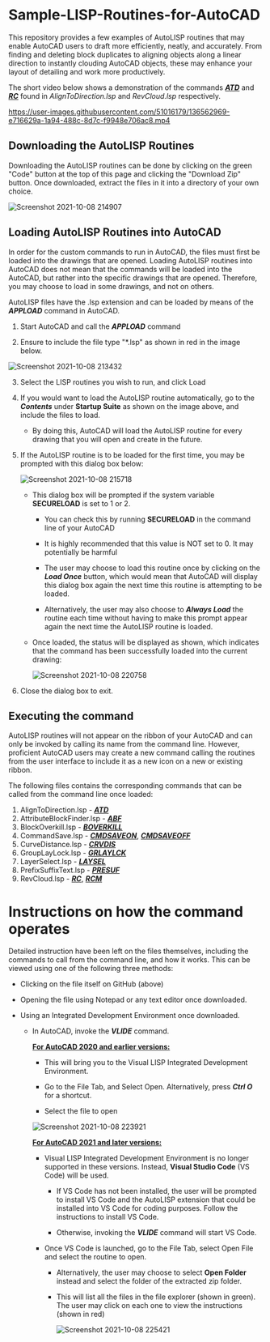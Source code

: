 # Sample-LISP-Routines-for-AutoCAD

This repository provides a few examples of AutoLISP routines that may enable AutoCAD users to draft more efficiently, neatly, and accurately. From finding and deleting block duplicates to aligning objects along a linear direction to instantly clouding AutoCAD objects, these may enhance your layout of detailing and work more productively.

The short video below shows a demonstration of the commands <ins>**_ATD_**</ins> and <ins>**_RC_**</ins> found in _AlignToDirection.lsp_ and _RevCloud.lsp_ respectively.

https://user-images.githubusercontent.com/51016179/136562969-e716629a-1a94-488c-8d7c-f9948e706ac8.mp4

## Downloading the AutoLISP Routines

Downloading the AutoLISP routines can be done by clicking on the green "Code" button at the top of this page and clicking the "Download Zip" button. Once downloaded, extract the files in it into a directory of your own choice.

![Screenshot 2021-10-08 214907](https://user-images.githubusercontent.com/51016179/136544103-fabe9564-5b3d-4101-9cf4-7a885446912f.png)

## Loading AutoLISP Routines into AutoCAD

In order for the custom commands to run in AutoCAD, the files must first be loaded into the drawings that are opened. Loading AutoLISP routines into AutoCAD does not mean that the commands will be loaded into the AutoCAD, but rather into the specific drawings that are opened. Therefore, you may choose to load in some drawings, and not on others.

AutoLISP files have the .lsp extension and can be loaded by means of the **_APPLOAD_** command in AutoCAD. 

1. Start AutoCAD and call the **_APPLOAD_** command

2. Ensure to include the file type "*.lsp" as shown in red in the image below. 

![Screenshot 2021-10-08 213432](https://user-images.githubusercontent.com/51016179/136542190-d5ce773a-f3fd-471c-a552-6986e766de84.png)


3. Select the LISP routines you wish to run, and click Load

4. If you would want to load the AutoLISP routine automatically, go to the **_Contents_** under **Startup Suite** as shown on the image above, and include the files to load.

    - By doing this, AutoCAD will load the AutoLISP routine for every drawing that you will open and create in the future.

5. If the AutoLISP routine is to be loaded for the first time, you may be prompted with this dialog box below:

    ![Screenshot 2021-10-08 215718](https://user-images.githubusercontent.com/51016179/136545120-d83c032e-8980-4708-8f6e-2421e44c3d18.png)

    - This dialog box will be prompted if the system variable **SECURELOAD** is set to 1 or 2.

        - You can check this by running **SECURELOAD** in the command line of your AutoCAD

        - It is highly recommended that this value is NOT set to 0. It may potentially be harmful

        - The user may choose to load this routine once by clicking on the **_Load Once_** button, which would mean that AutoCAD will display this dialog box again the next time this routine is attempting to be loaded.

        - Alternatively, the user may also choose to **_Always Load_** the routine each time without having to make this prompt appear again the next time the AutoLISP routine is loaded.

    - Once loaded, the status will be displayed as shown, which indicates that the command has been successfully loaded into the current drawing:

        ![Screenshot 2021-10-08 220758](https://user-images.githubusercontent.com/51016179/136546317-f8d52c66-3fc3-47e4-a5ee-495e0f87e7b0.png)

6. Close the dialog box to exit.

## Executing the command

AutoLISP routines will not appear on the ribbon of your AutoCAD and can only be invoked by calling its name from the command line. However, proficient AutoCAD users may create a new command calling the routines from the user interface to include it as a new icon on a new or existing ribbon. 

The following files contains the corresponding commands that can be called from the command line once loaded:

1. AlignToDirection.lsp - <ins>**_ATD_**</ins>
1. AttributeBlockFinder.lsp - <ins>**_ABF_**</ins>
1. BlockOverkill.lsp - <ins>**_BOVERKILL_**</ins>
1. CommandSave.lsp - <ins>**_CMDSAVEON_**</ins>, <ins>**_CMDSAVEOFF_**</ins>
1. CurveDistance.lsp - <ins>**_CRVDIS_**</ins>
1. GroupLayLock.lsp - <ins>**_GRLAYLCK_**</ins>
1. LayerSelect.lsp - <ins>**_LAYSEL_**</ins>
1. PrefixSuffixText.lsp - <ins>**_PRESUF_**</ins>
1. RevCloud.lsp - <ins>**_RC_**</ins>, <ins>**_RCM_**</ins>

# Instructions on how the command operates

Detailed instruction have been left on the files themselves, including the commands to call from the command line, and how it works. This can be viewed using one of the following three methods:

- Clicking on the file itself on GitHub (above)
- Opening the file using Notepad or any text editor once downloaded.
- Using an Integrated Development Environment once downloaded.
    
    - In AutoCAD, invoke the **_VLIDE_** command.
    
        **<ins>For AutoCAD 2020 and earlier versions:</ins>**

        - This will bring you to the Visual LISP Integrated Development Environment.

        - Go to the File Tab, and Select Open. Alternatively, press **_Ctrl O_** for a shortcut.

        - Select the file to open

        ![Screenshot 2021-10-08 223921](https://user-images.githubusercontent.com/51016179/136550555-de98d67b-49d3-42fc-b050-c1c4f3b95f7a.png)

        **<ins>For AutoCAD 2021 and later versions:</ins>**

        - Visual LISP Integrated Development Environment is no longer supported in these versions. Instead, **Visual Studio Code** (VS Code) will be used.

            - If VS Code has not been installed, the user will be prompted to install VS Code and the AutoLISP extension that could be installed into VS Code for coding purposes. Follow the instructions to install VS Code.

            - Otherwise, invoking the **_VLIDE_** command will start VS Code.

        - Once VS Code is launched, go to the File Tab, select Open File and select the routine to open.

            - Alternatively, the user may choose to select **Open Folder** instead and select the folder of the extracted zip folder.

            - This will list all the files in the file explorer (shown in green). The user may click on each one to view the instructions (shown in red)

                ![Screenshot 2021-10-08 225421](https://user-images.githubusercontent.com/51016179/136552445-de03fb3f-2422-4505-9ca3-230420f05f68.png)


